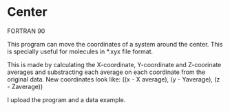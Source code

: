 # Center
FORTRAN 90

This program can move the coordinates of a system around the center.
This is specially useful for molecules in *.xyx file format.

This is made by calculating the X-coordinate, Y-coordinate and Z-coorinate averages and 
substracting each average on each coordinate from the original data.
New coordinates look like: ((x - X average), (y - Yaverage), (z - Zaverage))

I upload the program and a data example.
